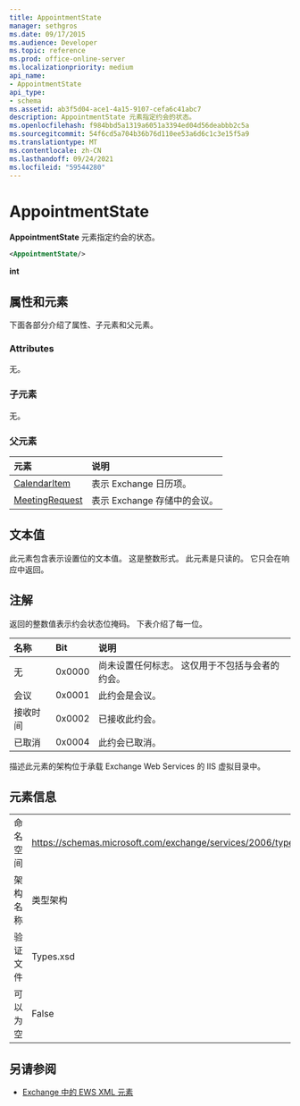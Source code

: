```yaml
---
title: AppointmentState
manager: sethgros
ms.date: 09/17/2015
ms.audience: Developer
ms.topic: reference
ms.prod: office-online-server
ms.localizationpriority: medium
api_name:
- AppointmentState
api_type:
- schema
ms.assetid: ab3f5d04-ace1-4a15-9107-cefa6c41abc7
description: AppointmentState 元素指定约会的状态。
ms.openlocfilehash: f984bbd5a1319a6051a3394ed04d56deabbb2c5a
ms.sourcegitcommit: 54f6cd5a704b36b76d110ee53a6d6c1c3e15f5a9
ms.translationtype: MT
ms.contentlocale: zh-CN
ms.lasthandoff: 09/24/2021
ms.locfileid: "59544280"
---
```

# <a name="appointmentstate"></a>AppointmentState

**AppointmentState** 元素指定约会的状态。 
  
```XML
<AppointmentState/>
```

 **int**
## <a name="attributes-and-elements"></a>属性和元素

下面各部分介绍了属性、子元素和父元素。
  
### <a name="attributes"></a>Attributes

无。
  
### <a name="child-elements"></a>子元素

无。
  
### <a name="parent-elements"></a>父元素

|**元素**|**说明**|
|:-----|:-----|
|[CalendarItem](calendaritem.md) <br/> |表示 Exchange 日历项。  <br/> |
|[MeetingRequest](meetingrequest.md) <br/> |表示 Exchange 存储中的会议。  <br/> |
   
## <a name="text-value"></a>文本值

此元素包含表示设置位的文本值。 这是整数形式。 此元素是只读的。 它只会在响应中返回。
  
## <a name="remarks"></a>注解

返回的整数值表示约会状态位掩码。 下表介绍了每一位。
  
|**名称**|**Bit**|**说明**|
|:-----|:-----|:-----|
|无  <br/> |0x0000  <br/> |尚未设置任何标志。 这仅用于不包括与会者的约会。  <br/> |
|会议  <br/> |0x0001  <br/> |此约会是会议。  <br/> |
|接收时间  <br/> |0x0002  <br/> |已接收此约会。  <br/> |
|已取消  <br/> |0x0004  <br/> |此约会已取消。  <br/> |
   
描述此元素的架构位于承载 Exchange Web Services 的 IIS 虚拟目录中。
  
## <a name="element-information"></a>元素信息

|||
|:-----|:-----|
|命名空间  <br/> |https://schemas.microsoft.com/exchange/services/2006/types  <br/> |
|架构名称  <br/> |类型架构  <br/> |
|验证文件  <br/> |Types.xsd  <br/> |
|可以为空  <br/> |False  <br/> |
   
## <a name="see-also"></a>另请参阅

- [Exchange 中的 EWS XML 元素](ews-xml-elements-in-exchange.md)

